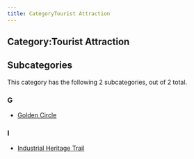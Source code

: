 ```yaml
---
title: CategoryTourist Attraction
---
```

## Category:Tourist Attraction



## Subcategories

This category has the following 2 subcategories, out of 2 total.

### G

- [Golden Circle](Category:Golden_Circle "Category:Golden Circle")

### I

- [Industrial Heritage Trail](Category:Industrial_Heritage_Trail "Category:Industrial Heritage Trail")

